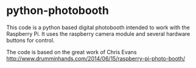 # python-photobooth

This code is a python based digital photobooth intended to work with the Raspberry Pi.
It uses the raspberry camera module and several hardware buttons for control.

The code is based on the great work of Chris Evans
http://www.drumminhands.com/2014/06/15/raspberry-pi-photo-booth/


